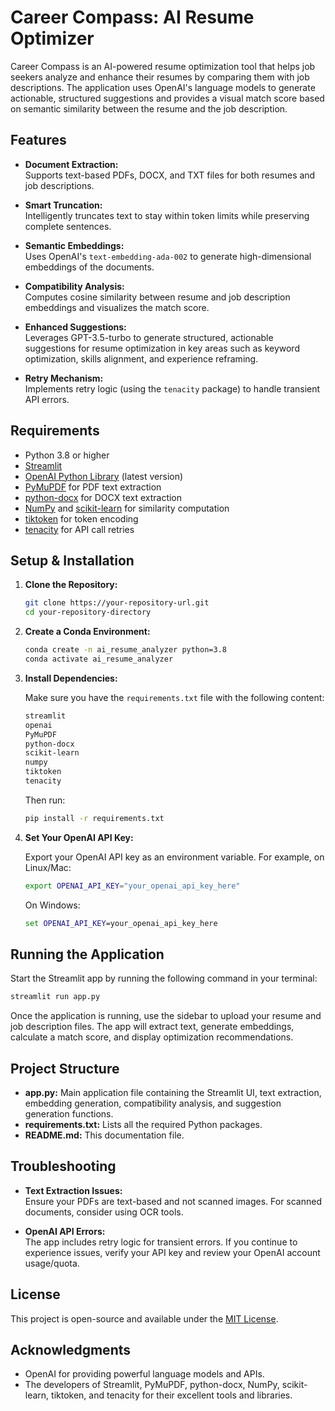 # Career Compass: AI Resume Optimizer

Career Compass is an AI-powered resume optimization tool that helps job seekers analyze and enhance their resumes by comparing them with job descriptions. The application uses OpenAI's language models to generate actionable, structured suggestions and provides a visual match score based on semantic similarity between the resume and the job description.

## Features

- **Document Extraction:**  
  Supports text-based PDFs, DOCX, and TXT files for both resumes and job descriptions.

- **Smart Truncation:**  
  Intelligently truncates text to stay within token limits while preserving complete sentences.

- **Semantic Embeddings:**  
  Uses OpenAI's `text-embedding-ada-002` to generate high-dimensional embeddings of the documents.

- **Compatibility Analysis:**  
  Computes cosine similarity between resume and job description embeddings and visualizes the match score.

- **Enhanced Suggestions:**  
  Leverages GPT-3.5-turbo to generate structured, actionable suggestions for resume optimization in key areas such as keyword optimization, skills alignment, and experience reframing.

- **Retry Mechanism:**  
  Implements retry logic (using the `tenacity` package) to handle transient API errors.

## Requirements

- Python 3.8 or higher
- [Streamlit](https://streamlit.io/)
- [OpenAI Python Library](https://github.com/openai/openai-python) (latest version)
- [PyMuPDF](https://pymupdf.readthedocs.io) for PDF text extraction
- [python-docx](https://python-docx.readthedocs.io) for DOCX text extraction
- [NumPy](https://numpy.org/) and [scikit-learn](https://scikit-learn.org/) for similarity computation
- [tiktoken](https://github.com/openai/tiktoken) for token encoding
- [tenacity](https://tenacity.readthedocs.io/) for API call retries

## Setup & Installation

1. **Clone the Repository:**

   ```bash
   git clone https://your-repository-url.git
   cd your-repository-directory
   ```

2. **Create a Conda Environment:**

   ```bash
   conda create -n ai_resume_analyzer python=3.8
   conda activate ai_resume_analyzer
   ```

3. **Install Dependencies:**

   Make sure you have the `requirements.txt` file with the following content:

   ```txt
   streamlit
   openai
   PyMuPDF
   python-docx
   scikit-learn
   numpy
   tiktoken
   tenacity
   ```

   Then run:

   ```bash
   pip install -r requirements.txt
   ```

4. **Set Your OpenAI API Key:**

   Export your OpenAI API key as an environment variable. For example, on Linux/Mac:

   ```bash
   export OPENAI_API_KEY="your_openai_api_key_here"
   ```

   On Windows:

   ```cmd
   set OPENAI_API_KEY=your_openai_api_key_here
   ```

## Running the Application

Start the Streamlit app by running the following command in your terminal:

```bash
streamlit run app.py
```

Once the application is running, use the sidebar to upload your resume and job description files. The app will extract text, generate embeddings, calculate a match score, and display optimization recommendations.

## Project Structure

- **app.py:** Main application file containing the Streamlit UI, text extraction, embedding generation, compatibility analysis, and suggestion generation functions.
- **requirements.txt:** Lists all the required Python packages.
- **README.md:** This documentation file.

## Troubleshooting

- **Text Extraction Issues:**  
  Ensure your PDFs are text-based and not scanned images. For scanned documents, consider using OCR tools.

- **OpenAI API Errors:**  
  The app includes retry logic for transient errors. If you continue to experience issues, verify your API key and review your OpenAI account usage/quota.

## License

This project is open-source and available under the [MIT License](LICENSE).

## Acknowledgments

- OpenAI for providing powerful language models and APIs.
- The developers of Streamlit, PyMuPDF, python-docx, NumPy, scikit-learn, tiktoken, and tenacity for their excellent tools and libraries.

